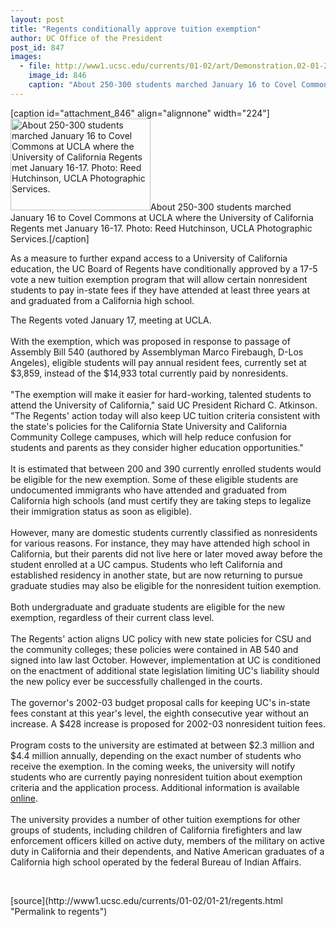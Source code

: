 ```yaml
---
layout: post
title: "Regents conditionally approve tuition exemption"
author: UC Office of the President
post_id: 847
images:
  - file: http://www1.ucsc.edu/currents/01-02/art/Demonstration.02-01-21.224.jpg
    image_id: 846
    caption: "About 250-300 students marched January 16 to Covel Commons at UCLA where the University of California Regents met January 16-17. Photo: Reed Hutchinson, UCLA Photographic Services."
---
```


[caption id="attachment_846" align="alignnone" width="224"]<a href="http://localhost/mysite/wp-content/uploads/2002/01/Demonstration.02-01-21.224.jpg"><img class="size-full wp-image-846" src="http://localhost/mysite/wp-content/uploads/2002/01/Demonstration.02-01-21.224.jpg" alt="About 250-300 students marched January 16 to Covel Commons at UCLA where the University of California Regents met January 16-17. Photo: Reed Hutchinson, UCLA Photographic Services." width="224" height="147" /></a>About 250-300 students marched January 16 to Covel Commons at UCLA where the University of California Regents met January 16-17. Photo: Reed Hutchinson, UCLA Photographic Services.[/caption]
<p>
  As a measure to further expand access to a University of California education, the UC Board of Regents have conditionally approved by a 17-5 vote a new tuition exemption program that will allow certain nonresident students to pay in-state fees if they have attended at least three years at and graduated from a California high school.
</p>The Regents voted January 17, meeting at UCLA.<br>
<br>
With the exemption, which was proposed in response to passage of Assembly Bill 540 (authored by Assemblyman Marco Firebaugh, D-Los Angeles), eligible students will pay annual resident fees, currently set at $3,859, instead of the $14,933 total currently paid by nonresidents.<br>
<br>
"The exemption will make it easier for hard-working, talented students to attend the University of California," said UC President Richard C. Atkinson. "The Regents' action today will also keep UC tuition criteria consistent with the state's policies for the California State University and California Community College campuses, which will help reduce confusion for students and parents as they consider higher education opportunities."<br>
<br>
It is estimated that between 200 and 390 currently enrolled students would be eligible for the new exemption. Some of these eligible students are undocumented immigrants who have attended and graduated from California high schools (and must certify they are taking steps to legalize their immigration status as soon as eligible).<br>
<br>
However, many are domestic students currently classified as nonresidents for various reasons. For instance, they may have attended high school in California, but their parents did not live here or later moved away before the student enrolled at a UC campus. Students who left California and established residency in another state, but are now returning to pursue graduate studies may also be eligible for the nonresident tuition exemption.<br>
<br>
Both undergraduate and graduate students are eligible for the new exemption, regardless of their current class level.<br>
<br>
The Regents' action aligns UC policy with new state policies for CSU and the community colleges; these policies were contained in AB 540 and signed into law last October. However, implementation at UC is conditioned on the enactment of additional state legislation limiting UC's liability should the new policy ever be successfully challenged in the courts.<br>
<br>
The governor's 2002-03 budget proposal calls for keeping UC's in-state fees constant at this year's level, the eighth consecutive year without an increase. A $428 increase is proposed for 2002-03 nonresident tuition fees.<br>
<br>
Program costs to the university are estimated at between $2.3 million and $4.4 million annually, depending on the exact number of students who receive the exemption. In the coming weeks, the university will notify students who are currently paying nonresident tuition about exemption criteria and the application process. Additional information is available <a href="http://www.ucop.edu/news/archives/2002/ab540qa.htm">online</a>.<br>
<br>
The university provides a number of other tuition exemptions for other groups of students, including children of California firefighters and law enforcement officers killed on active duty, members of the military on active duty in California and their dependents, and Native American graduates of a California high school operated by the federal Bureau of Indian Affairs.
<p>
  <br>

</p>
<p>

</p>
[source](http://www1.ucsc.edu/currents/01-02/01-21/regents.html "Permalink to regents")

